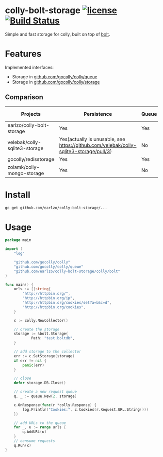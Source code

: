 # colly-bolt-storage [![license](https://img.shields.io/github/license/earlzo/colly-bolt-storage.svg?style=flat-square)](https://github.com/earlzo/colly-bolt-storage/blob/master/LICENSE)[![Build Status](https://img.shields.io/travis/earlzo/colly-bolt-storage.svg?style=flat-square)](https://travis-ci.org/earlzo/colly-bolt-storage)

Simple and fast storage for colly, built on top of [bolt](https://github.com/etcd-io/bbolt#project-status).

# Features

Implemented interfaces:

- Storage in [github.com/gocolly/colly/queue](https://github.com/gocolly/colly/blob/master/queue/queue.go)
- Storage in [github.com/gocolly/colly/storage](https://github.com/gocolly/colly/blob/master/storage/storage.go)

## Comparison

| Projects                      | Persistence | Queue | No Service Dependency |
|-------------------------------|-------------|-------|-----------------------|
| earlzo/colly-bolt-storage     | Yes         | Yes   | Yes                   |
| velebak/colly-sqlite3-storage | Yes(actually is unusable, see https://github.com/velebak/colly-sqlite3-storage/pull/3)         | No    | Yes  |
| gocolly/redisstorage          | Yes         | Yes   | No                    |
| zolamk/colly-mongo-storage    | Yes         | No    | No                    |

# Install

```bash
go get github.com/earlzo/colly-bolt-storage/...
```

# Usage

```go
package main

import (
    "log"

    "github.com/gocolly/colly"
    "github.com/gocolly/colly/queue"
    "github.com/earlzo/colly-bolt-storage/colly/bolt"
)

func main() {
    urls := []string{
        "http://httpbin.org/",
        "http://httpbin.org/ip",
        "http://httpbin.org/cookies/set?a=b&c=d",
        "http://httpbin.org/cookies",
    }

    c := colly.NewCollector()

    // create the storage
    storage := &bolt.Storage{
            Path: "test.boltdb",
    }

    // add storage to the collector
    err := c.SetStorage(storage)
    if err != nil {
        panic(err)
    }

    // close
    defer storage.DB.Close()

    // create a new request queue
    q, _ := queue.New(2, storage)

    c.OnResponse(func(r *colly.Response) {
        log.Println("Cookies:", c.Cookies(r.Request.URL.String()))
    })

    // add URLs to the queue
    for _, u := range urls {
        q.AddURL(u)
    }
    // consume requests
    q.Run(c)
}
```
